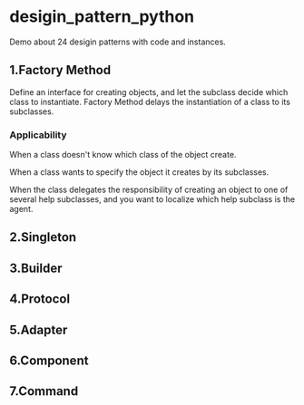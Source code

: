 # desigin_pattern_python
Demo about 24 desigin patterns with code and instances.

## 1.Factory Method
Define an interface for creating objects, and let the subclass decide which class to instantiate. Factory Method delays the instantiation of a class to its subclasses.

### Applicability
When a class doesn't know which class of the object create.

When a class wants to specify the object it creates by its subclasses.

When the class delegates the responsibility of creating an object to one of several help subclasses, and you want to localize which help subclass is the agent.

## 2.Singleton  

## 3.Builder

## 4.Protocol

## 5.Adapter

## 6.Component

## 7.Command

